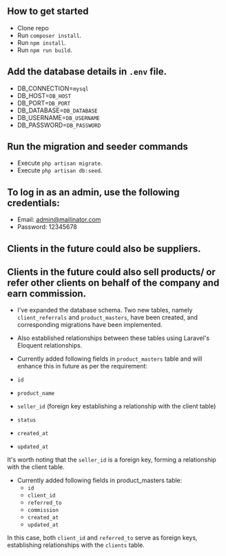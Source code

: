 ## How to get started
- Clone repo
- Run `composer install`.
- Run `npm install`.
- Run `npm run build`.

## Add the database details in `.env` file.
- DB_CONNECTION=`mysql`
- DB_HOST=`DB_HOST`
- DB_PORT=`DB_PORT`
- DB_DATABASE=`DB_DATABASE`
- DB_USERNAME=`DB_USERNAME`
- DB_PASSWORD=`DB_PASSWORD`

## Run the migration and seeder commands
- Execute `php artisan migrate`.
- Execute `php artisan db:seed`.

## To log in as an admin, use the following credentials:
- Email: admin@mailinator.com
- Password: 12345678

## Clients in the future could also be suppliers.
## Clients in the future could also sell products/ or refer other clients on behalf of the company and earn  commission.
- I've expanded the database schema. Two new tables, namely `client_referrals` and `product_masters`, have been      created, and corresponding migrations have been implemented.

- Also established relationships between these tables using Laravel's Eloquent relationships.

- Currently added following fields in `product_masters` table and will enhance this in future as per the requirement:
 - `id`
 - `product_name`
 - `seller_id` (foreign key establishing a relationship with the client table)
 - `status`
 - `created_at`
 - `updated_at`

It's worth noting that the `seller_id` is a foreign key, forming a relationship with the client table.

- Currently added following fields in product_masters table:
  - `id`
  - `client_id`
  - `referred_to`
  - `commission`
  - `created_at`
  - `updated_at`

In this case, both `client_id` and `referred_to` serve as foreign keys, establishing relationships with the `clients` table.
